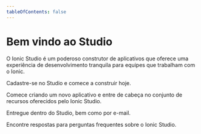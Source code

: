 ```yaml
---
tableOfContents: false
---
```


# Bem vindo ao Studio

O Ionic Studio é um poderoso construtor de aplicativos que oferece uma experiência de desenvolvimento tranquila para equipes que trabalham com o Ionic.

<docs-cards class="static-width"> <docs-card header="Get Studio" href="https://ionicframework.com/studio?utm_source=docs&utm_medium=website&utm_campaign=studio%20launch" icon="/docs/assets/icons/guide-installation-icon.png"> 

Cadastre-se no Studio e comece a construir hoje.</docs-card>

<docs-card header="Quickstart" href="/docs/studio/guides/quickstart" img="/docs/assets/icons/guide-quickstart.png"> 

Comece criando um novo aplicativo e entre de cabeça no conjunto de recursos oferecidos pelo Ionic Studio.</docs-card>

<docs-card header="News & Updates" icon="/docs/assets/icons/guide-news-icon.png"> 

Entregue dentro do Studio, bem como por e-mail.</docs-card>

<docs-card header="Studio FAQ" href="/docs/studio/faq" icon="/docs/assets/icons/guide-faq-icon.png"> 

Encontre respostas para perguntas frequentes sobre o Ionic Studio.</docs-card> </docs-cards>